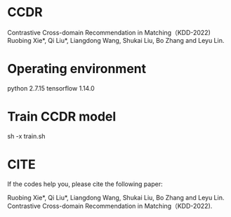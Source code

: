 # CCDR

Contrastive Cross-domain Recommendation in Matching（KDD-2022)
Ruobing Xie*, Qi Liu*, Liangdong Wang, Shukai Liu, Bo Zhang and Leyu Lin.

# Operating environment

python 2.7.15 tensorflow 1.14.0

# Train CCDR model
sh -x train.sh

# CITE

If the codes help you, please cite the following paper:

Ruobing Xie*, Qi Liu*, Liangdong Wang, Shukai Liu, Bo Zhang and Leyu Lin. Contrastive Cross-domain Recommendation in Matching（KDD-2022).
